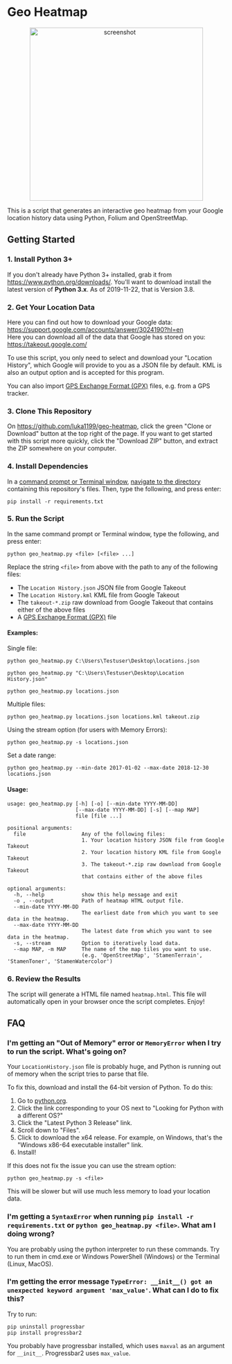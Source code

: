 # Geo Heatmap

<p align="center"><img src="https://user-images.githubusercontent.com/45404400/63515170-7a9cd280-c4ea-11e9-8875-e693622ac26e.png" alt="screenshot" width="400"></p>

This is a script that generates an interactive geo heatmap from your Google location history data using Python, Folium and OpenStreetMap.

## Getting Started

### 1. Install Python 3+

If you don't already have Python 3+ installed, grab it from <https://www.python.org/downloads/>. You'll want to download install the latest version of **Python 3.x**. As of 2019-11-22, that is Version 3.8.

### 2. Get Your Location Data

Here you can find out how to download your Google data: <https://support.google.com/accounts/answer/3024190?hl=en></br>
Here you can download all of the data that Google has stored on you: <https://takeout.google.com/>

To use this script, you only need to select and download your "Location History", which Google will provide to you as a JSON file by default.  KML is also an output option and is accepted for this program.

You can also import [GPS Exchange Format (GPX)](https://en.wikipedia.org/wiki/GPS_Exchange_Format) files,
e.g. from a GPS tracker.

### 3. Clone This Repository

On <https://github.com/luka1199/geo-heatmap>, click the green "Clone or Download" button at the top right of the page. If you want to get started with this script more quickly, click the "Download ZIP" button, and extract the ZIP somewhere on your computer.

### 4. Install Dependencies

In a [command prompt or Terminal window](https://tutorial.djangogirls.org/en/intro_to_command_line/#what-is-the-command-line), [navigate to the directory](https://tutorial.djangogirls.org/en/intro_to_command_line/#change-current-directory) containing this repository's files. Then, type the following, and press enter:

```shell
pip install -r requirements.txt
```

### 5. Run the Script

In the same command prompt or Terminal window, type the following, and press enter:

```shell
python geo_heatmap.py <file> [<file> ...]
```

Replace the string `<file>` from above with the path to any of the following files:

- The `Location History.json` JSON file from Google Takeout
- The `Location History.kml` KML file from Google Takeout
- The `takeout-*.zip` raw download from Google Takeout that contains either of the above files
- A [GPS Exchange Format (GPX)](https://en.wikipedia.org/wiki/GPS_Exchange_Format) file

#### Examples:

Single file:

```shell
python geo_heatmap.py C:\Users\Testuser\Desktop\locations.json
```

```shell
python geo_heatmap.py "C:\Users\Testuser\Desktop\Location History.json"
```

```shell
python geo_heatmap.py locations.json
```

Multiple files:

```shell
python geo_heatmap.py locations.json locations.kml takeout.zip
```

Using the stream option (for users with Memory Errors):

```shell
python geo_heatmap.py -s locations.json
```

Set a date range:

```shell
python geo_heatmap.py --min-date 2017-01-02 --max-date 2018-12-30 locations.json
```

#### Usage:

```
usage: geo_heatmap.py [-h] [-o] [--min-date YYYY-MM-DD]
                      [--max-date YYYY-MM-DD] [-s] [--map MAP]
                      file [file ...]

positional arguments:
  file                  Any of the following files:
                        1. Your location history JSON file from Google Takeout
                        2. Your location history KML file from Google Takeout
                        3. The takeout-*.zip raw download from Google Takeout
                        that contains either of the above files

optional arguments:
  -h, --help            show this help message and exit
  -o , --output         Path of heatmap HTML output file.
  --min-date YYYY-MM-DD
                        The earliest date from which you want to see data in the heatmap.
  --max-date YYYY-MM-DD
                        The latest date from which you want to see data in the heatmap.
  -s, --stream          Option to iteratively load data.
  --map MAP, -m MAP     The name of the map tiles you want to use.
                        (e.g. 'OpenStreetMap', 'StamenTerrain', 'StamenToner', 'StamenWatercolor')
```

### 6. Review the Results

The script will generate a HTML file named `heatmap.html`. This file will automatically open in your browser once the script completes. Enjoy!

## FAQ

### I'm getting an "Out of Memory" error or `MemoryError` when I try to run the script. What's going on?

Your `LocationHistory.json` file is probably huge, and Python is running out of memory when the script tries to parse that file.

To fix this, download and install the 64-bit version of Python. To do this:

1. Go to [python.org](https://www.python.org/downloads/).
2. Click the link corresponding to your OS next to "Looking for Python with a different OS?"
3. Click the "Latest Python 3 Release" link.
4. Scroll down to "Files".
5. Click to download the x64 release. For example, on Windows, that's the "Windows x86-64 executable installer" link.
6. Install!

If this does not fix the issue you can use the stream option:

```shell
python geo_heatmap.py -s <file>
```

This will be slower but will use much less memory to load your location data.

### I'm getting a `SyntaxError` when running `pip install -r requirements.txt` or `python geo_heatmap.py <file>`. What am I doing wrong?

You are probably using the python interpreter to run these commands. Try to run them in cmd.exe or Windows PowerShell (Windows) or the Terminal (Linux, MacOS).

### I'm getting the error message `TypeError: __init__() got an unexpected keyword argument 'max_value'`. What can I do to fix this?

Try to run:

```shell
pip uninstall progressbar
pip install progressbar2
```

You probably have progressbar installed, which uses `maxval` as an argument for `__init__`. Progressbar2 uses `max_value`.
